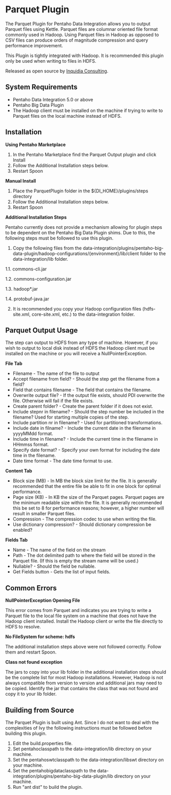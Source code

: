 Parquet Plugin
===

The Parquet Plugin for Pentaho Data Integration allows you to output Parquet files using Kettle.  Parquet files are columnar oriented file format commonly used in Hadoop.  Using Parquet files in Hadoop as opposed to CSV files can produce orders of magnitude compression and query performance improvement.

This Plugin is tightly integrated with Hadoop.  It is recommended this plugin only be used when writing to files in HDFS.

Released as open source by [Inquidia Consulting](www.inquidia.com).

System Requirements
---
- Pentaho Data Integration 5.0 or above
- Pentaho Big Data Plugin
- The Hadoop client must be installed on the machine if trying to write to Parquet files on the local machine instead of HDFS.

Installation
---
**Using Pentaho Marketplace**

1. In the Pentaho Marketplace find the Parquet Output plugin and click Install
2. Follow the Additional Installation steps below.
3. Restart Spoon

**Manual Install**

1. Place the ParquetPlugin folder in the ${DI\_HOME}/plugins/steps directory
2. Follow the Additional Installation steps below.
3. Restart Spoon

**Additional Installation Steps**

Pentaho currently does not provide a mechanism allowing for plugin steps to be dependent on the Pentaho Big Data Plugin shims.  Due to this, the following steps must be followed to use this plugin.

1. Copy the following files from the data-integration/plugins/pentaho-big-data-plugin/hadoop-configurations/{environment}/lib/client folder to the data-integration/lib folder.

  1.1. commons-cli.jar
  
  1.2. commons-configuration.jar
  
  1.3. hadoop*.jar
  
  1.4. protobuf-java.jar
  
2. It is recommended you copy your Hadoop configuration files (hdfs-site.xml, core-site.xml, etc.) to the data-integration folder.

Parquet Output Usage
---

The step can output to HDFS from any type of machine.  However, if you wish to output to local disk instead of HDFS the Hadoop client must be installed on the machine or you will receive a NullPointerException.

**File Tab**
* Filename - The name of the file to output
* Accept filename from field? - Should the step get the filename from a field?
* Field that contains filename - The field that contains the filename.
* Overwrite output file? - If the output file exists, should PDI overwrite the file.  Otherwise will fail if the file exists.
* Create parent folder? - Create the parent folder if it does not exist.
* Include stepnr in filename? - Should the step number be included in the filename?  Used for starting multiple copies of the step.
* Include partition nr in filename? - Used for partitioned transformations.
* Include date in filname? - Include the current date in the filename in yyyyMMdd format.
* Include time in filename? - Include the current time in the filename in HHmmss format.
* Specify date format? - Specify your own format for including the date time in the filename.
* Date time format - The date time format to use.

**Content Tab**
* Block size (MB) - In MB the block size limit for the file.  It is generally recommended that the entire file be able to fit in one block for optimal performance.
* Page size (KB) - In KB the size of the Parquet pages.  Parquet pages are the minimum readable size within the file.  It is generally recommended this be set to 8 for performance reasons; however, a higher number will result in smaller Parquet files.
* Compression - The compression codec to use when writing the file.
* Use dictionary compression? - Should dictionary compression be enabled?

**Fields Tab**
* Name - The name of the field on the stream
* Path - The dot delimited path to where the field will be stored in the Parquet file.  (If this is empty the stream name will be used.)
* Nullable? - Should the field be nullable.
* Get Fields button - Gets the list of input fields.

Common Errors
---

**NullPointerException Opening File**

This error comes from Parquet and indicates you are trying to write a Parquet file to the local file system on a machine that does not have the Hadoop client installed.  Install the Hadoop client or write the file directly to HDFS to resolve.

**No FileSystem for scheme: hdfs**

The additional installation steps above were not followed correctly.  Follow them and restart Spoon.

**Class not found exception**

The jars to copy into your lib folder in the additional installation steps should be the complete list for most Hadoop installations.  However, Hadoop is not always compatible from version to version and additional jars may need to be copied.  Identify the jar that contains the class that was not found and copy it to your lib folder.

Building from Source
---
The Parquet Plugin is built using Ant.  Since I do not want to deal with the complexities of Ivy the following instructions must be followed before building this plugin.

1. Edit the build.properties file.
2. Set pentahoclasspath to the data-integration/lib directory on your machine.
3. Set the pentahoswtclasspath to the data-integration/libswt directory on your machine.
4. Set the pentahobigdataclasspath to the data-integration/plugins/pentaho-big-data-plugin/lib directory on your machine.
5. Run "ant dist" to build the plugin.
